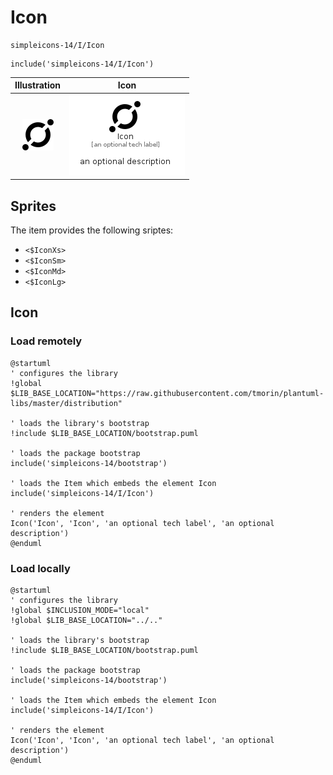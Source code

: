 # Icon


```text
simpleicons-14/I/Icon
```

```text
include('simpleicons-14/I/Icon')
```



| Illustration | Icon |
| :---: | :---: |
| ![illustration for Illustration](../../simpleicons-14/I/Icon.png) | ![illustration for Icon](../../simpleicons-14/I/Icon.Local.png) |



## Sprites
The item provides the following sriptes:

- `<$IconXs>`
- `<$IconSm>`
- `<$IconMd>`
- `<$IconLg>`





## Icon

### Load remotely
```plantuml
@startuml
' configures the library
!global $LIB_BASE_LOCATION="https://raw.githubusercontent.com/tmorin/plantuml-libs/master/distribution"

' loads the library's bootstrap
!include $LIB_BASE_LOCATION/bootstrap.puml

' loads the package bootstrap
include('simpleicons-14/bootstrap')

' loads the Item which embeds the element Icon
include('simpleicons-14/I/Icon')

' renders the element
Icon('Icon', 'Icon', 'an optional tech label', 'an optional description')
@enduml
```

### Load locally
```plantuml
@startuml
' configures the library
!global $INCLUSION_MODE="local"
!global $LIB_BASE_LOCATION="../.."

' loads the library's bootstrap
!include $LIB_BASE_LOCATION/bootstrap.puml

' loads the package bootstrap
include('simpleicons-14/bootstrap')

' loads the Item which embeds the element Icon
include('simpleicons-14/I/Icon')

' renders the element
Icon('Icon', 'Icon', 'an optional tech label', 'an optional description')
@enduml
```

